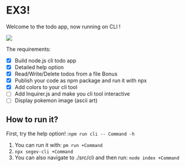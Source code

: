 # EX3!

Welcome to the todo app, now running on CLI !

![](https://i.ytimg.com/vi/6_zFLsW7z2E/maxresdefault.jpg)

The requirements:

- [x] Build node.js cli todo app
- [x] Detailed help option
- [x] Read/Write/Delete todos from a file
      Bonus
- [x] Publish your code as npm package and run it with npx
- [x] Add colors to your cli tool
- [ ] Add Inquirer.js and make you cli tool interactive
- [ ] Display pokemon image (ascii art)

## How to run it?

First, try the help option! :`npm run cli -- Command -h`

1. You can run it with: `pm run +Command`
2. `npx segev-cli +Command`
3. You can also navigate to ./src/cli and then run: `node index +Command`
